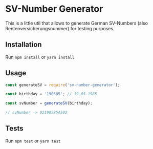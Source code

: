 # SV-Number Generator

This is a little util that allows to generate German SV-Numbers (also Rentenversicherungsnummer) for testing purposes.

## Installation

Run `npm install` or `yarn install`

## Usage

```javascript
const generateSV = require('sv-number-generator');

const birthday = '190585'; // 19.05.1985

const svNumber = generateSV(birthday);

// svNumber -> 02190585A502
```

## Tests

Run `npm test` or `yarn test`
